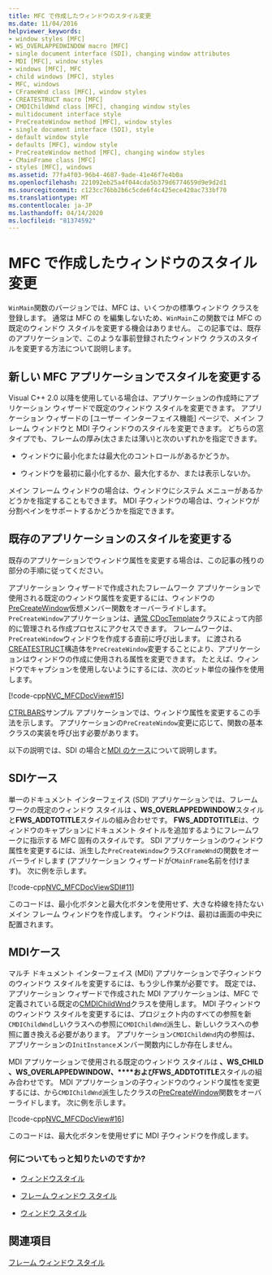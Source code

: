 ```yaml
---
title: MFC で作成したウィンドウのスタイル変更
ms.date: 11/04/2016
helpviewer_keywords:
- window styles [MFC]
- WS_OVERLAPPEDWINDOW macro [MFC]
- single document interface (SDI), changing window attributes
- MDI [MFC], window styles
- windows [MFC], MFC
- child windows [MFC], styles
- MFC, windows
- CFrameWnd class [MFC], window styles
- CREATESTRUCT macro [MFC]
- CMDIChildWnd class [MFC], changing window styles
- multidocument interface style
- PreCreateWindow method [MFC], window styles
- single document interface (SDI), style
- default window style
- defaults [MFC], window style
- PreCreateWindow method [MFC], changing window styles
- CMainFrame class [MFC]
- styles [MFC], windows
ms.assetid: 77fa4f03-96b4-4687-9ade-41e46f7e4b0a
ms.openlocfilehash: 221092eb25a4f044cda5b379d6774659d9e9d2d1
ms.sourcegitcommit: c123cc76bb2b6c5cde6f4c425ece420ac733bf70
ms.translationtype: MT
ms.contentlocale: ja-JP
ms.lasthandoff: 04/14/2020
ms.locfileid: "81374592"
---
```

# <a name="changing-the-styles-of-a-window-created-by-mfc"></a>MFC で作成したウィンドウのスタイル変更

`WinMain`関数のバージョンでは、MFC は、いくつかの標準ウィンドウ クラスを登録します。 通常は MFC の を編集しないため、`WinMain`この関数では MFC の既定のウィンドウ スタイルを変更する機会はありません。 この記事では、既存のアプリケーションで、このような事前登録されたウィンドウ クラスのスタイルを変更する方法について説明します。

## <a name="changing-styles-in-a-new-mfc-application"></a><a name="_core_changing_styles_in_a_new_mfc_application"></a>新しい MFC アプリケーションでスタイルを変更する

Visual C++ 2.0 以降を使用している場合は、アプリケーションの作成時にアプリケーション ウィザードで既定のウィンドウ スタイルを変更できます。 アプリケーション ウィザードの [ユーザー インターフェイス機能] ページで、メイン フレーム ウィンドウと MDI 子ウィンドウのスタイルを変更できます。 どちらの窓タイプでも、フレームの厚み(太さまたは薄い)と次のいずれかを指定できます。

- ウィンドウに最小化または最大化のコントロールがあるかどうか。

- ウィンドウを最初に最小化するか、最大化するか、または表示しないか。

メイン フレーム ウィンドウの場合は、ウィンドウにシステム メニューがあるかどうかを指定することもできます。 MDI 子ウィンドウの場合は、ウィンドウが分割ペインをサポートするかどうかを指定できます。

## <a name="changing-styles-in-an-existing-application"></a><a name="_core_changing_styles_in_an_existing_application"></a>既存のアプリケーションのスタイルを変更する

既存のアプリケーションでウィンドウ属性を変更する場合は、この記事の残りの部分の手順に従ってください。

アプリケーション ウィザードで作成されたフレームワーク アプリケーションで使用される既定のウィンドウ属性を変更するには、ウィンドウの[PreCreateWindow](../mfc/reference/cwnd-class.md#precreatewindow)仮想メンバー関数をオーバーライドします。 `PreCreateWindow`アプリケーションは、[通常 CDocTemplate](../mfc/reference/cdoctemplate-class.md)クラスによって内部的に管理される作成プロセスにアクセスできます。 フレームワークは、`PreCreateWindow`ウィンドウを作成する直前に呼び出します。 に渡される[CREATESTRUCT](/windows/win32/api/winuser/ns-winuser-createstructw)構造体を`PreCreateWindow`変更することにより、アプリケーションはウィンドウの作成に使用される属性を変更できます。 たとえば、ウィンドウでキャプションを使用しないようにするには、次のビット単位の操作を使用します。

[!code-cpp[NVC_MFCDocView#15](../mfc/codesnippet/cpp/changing-the-styles-of-a-window-created-by-mfc_1.cpp)]

[CTRLBARS](../overview/visual-cpp-samples.md)サンプル アプリケーションでは、ウィンドウ属性を変更するこの手法を示します。 アプリケーションの`PreCreateWindow`変更に応じて、関数の基本クラスの実装を呼び出す必要があります。

以下の説明では、SDI の場合と[MDI のケース](#_core_the_mdi_case)について説明します。

## <a name="the-sdi-case"></a><a name="_core_the_sdi_case"></a>SDIケース

単一のドキュメント インターフェイス (SDI) アプリケーションでは、フレームワークの既定のウィンドウ スタイルは **、WS_OVERLAPPEDWINDOW**スタイルと**FWS_ADDTOTITLE**スタイルの組み合わせです。 **FWS_ADDTOTITLE**は、ウィンドウのキャプションにドキュメント タイトルを追加するようにフレームワークに指示する MFC 固有のスタイルです。 SDI アプリケーションのウィンドウ属性を変更するには、派生した`PreCreateWindow`クラス`CFrameWnd`の関数をオーバーライドします (アプリケーション ウィザードが`CMainFrame`名前を付けます)。 次に例を示します。

[!code-cpp[NVC_MFCDocViewSDI#11](../mfc/codesnippet/cpp/changing-the-styles-of-a-window-created-by-mfc_2.cpp)]

このコードは、最小化ボタンと最大化ボタンを使用せず、大きな枠線を持たないメイン フレーム ウィンドウを作成します。 ウィンドウは、最初は画面の中央に配置されます。

## <a name="the-mdi-case"></a><a name="_core_the_mdi_case"></a>MDIケース

マルチ ドキュメント インターフェイス (MDI) アプリケーションで子ウィンドウのウィンドウ スタイルを変更するには、もう少し作業が必要です。 既定では、アプリケーション ウィザードで作成された MDI アプリケーションは、MFC で定義されている既定の[CMDIChildWnd](../mfc/reference/cmdichildwnd-class.md)クラスを使用します。 MDI 子ウィンドウのウィンドウ スタイルを変更するには、プロジェクト内のすべての参照を新`CMDIChildWnd`しいクラスへの参照に`CMDIChildWnd`派生し、新しいクラスへの参照に置き換える必要があります。 アプリケーション`CMDIChildWnd`内の参照は、アプリケーションの`InitInstance`メンバー関数内にしか存在しません。

MDI アプリケーションで使用される既定のウィンドウ スタイルは **、WS_CHILD** **、WS_OVERLAPPEDWINDOW、****およびFWS_ADDTOTITLE**スタイルの組み合わせです。 MDI アプリケーションの子ウィンドウのウィンドウ属性を変更するには、から`CMDIChildWnd`派生したクラスの[PreCreateWindow](../mfc/reference/cwnd-class.md#precreatewindow)関数をオーバーライドします。 次に例を示します。

[!code-cpp[NVC_MFCDocView#16](../mfc/codesnippet/cpp/changing-the-styles-of-a-window-created-by-mfc_3.cpp)]

このコードは、最大化ボタンを使用せずに MDI 子ウィンドウを作成します。

### <a name="what-do-you-want-to-know-more-about"></a>何についてもっと知りたいのですか?

- [ウィンドウスタイル](../mfc/reference/styles-used-by-mfc.md#window-styles)

- [フレーム ウィンドウ スタイル](../mfc/frame-window-styles-cpp.md)

- [ウィンドウ スタイル](/windows/win32/winmsg/window-styles)

## <a name="see-also"></a>関連項目

[フレーム ウィンドウ スタイル](../mfc/frame-window-styles-cpp.md)
